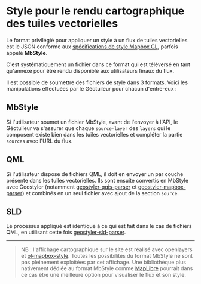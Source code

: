 # Style pour le rendu cartographique des tuiles vectorielles

Le format privilégié pour appliquer un style à un flux de tuiles vectorielles est le JSON conforme aux [spécifications de style Mapbox GL](https://docs.mapbox.com/mapbox-gl-js/style-spec/), parfois appelé **MbStyle**.

C'est systématiquement un fichier dans ce format qui est téléversé en tant qu'annexe pour être rendu disponible aux utilisateurs finaux du flux.

Il est possible de soumettre des fichiers de style dans 3 formats. Voici les manipulations effectuées par le Géotuileur pour chacun d'entre-eux :

## MbStyle

Si l'utilisateur soumet un fichier MbStyle, avant de l'envoyer à l'API, le Géotuileur va s'assurer que chaque `source-layer` des `layers` qui le composent existe bien dans les tuiles vectorielles et compléter la partie `sources` avec l'URL du flux.

## QML

Si l'utilisateur dispose de fichiers QML, il doit en envoyer un par couche présente dans les tuiles vectorielles. Ils sont ensuite convertis en MbStyle avec Geostyler (notamment [geostyler-qgis-parser](https://github.com/geostyler/geostyler-qgis-parser/) et [geostyler-mapbox-parser](https://github.com/geostyler/geostyler-mapbox-parser/)) et combinés en un seul fichier avec ajout de la section `source`.

## SLD

Le processus appliqué est identique à ce qui est fait dans le cas de fichiers QML, en utilisant cette fois [geostyler-sld-parser](https://github.com/geostyler/geostyler-sld-parser/).

----

> NB : l'affichage cartographique sur le site est réalisé avec openlayers et [ol-mapbox-style](https://github.com/openlayers/ol-mapbox-style). Toutes les possibilités du format MbStyle ne sont pas pleinement exploitées par cet affichage. Une bibliothèque plus nativement dédiée au format MbStyle comme [MapLibre](https://github.com/maplibre/maplibre-gl-js) pourrait dans ce cas être une meilleure option pour visualiser le flux et son style.
